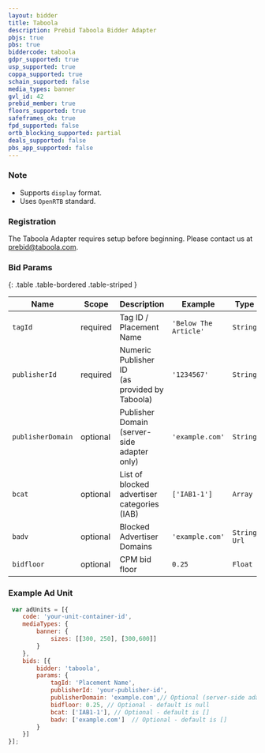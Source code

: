 ```yaml
---
layout: bidder
title: Taboola
description: Prebid Taboola Bidder Adapter
pbjs: true
pbs: true
biddercode: taboola
gdpr_supported: true
usp_supported: true
coppa_supported: true
schain_supported: false
media_types: banner
gvl_id: 42
prebid_member: true
floors_supported: true
safeframes_ok: true
fpd_supported: false
ortb_blocking_supported: partial
deals_supported: false
pbs_app_supported: false
---
```


### Note
- Supports `display` format.
- Uses `OpenRTB` standard.

### Registration

The Taboola Adapter requires setup before beginning. Please contact us at prebid@taboola.com.

### Bid Params

{: .table .table-bordered .table-striped }

| Name              | Scope    | Description                                       | Example               | Type         |
|-------------------|----------|---------------------------------------------------|-----------------------|--------------|
| `tagId`           | required | Tag ID / Placement Name <br>                      | `'Below The Article'` | `String`     |
| `publisherId`     | required | Numeric Publisher ID <br>(as provided by Taboola) | `'1234567'`           | `String`     |
| `publisherDomain` | optional | Publisher Domain (server-side adapter only)       | `'example.com'`       | `String`     |
| `bcat`            | optional | List of blocked advertiser categories (IAB)       | `['IAB1-1']`          | `Array`      |
| `badv`            | optional | Blocked Advertiser Domains                        | `'example.com'`       | `String Url` |
| `bidfloor`        | optional | CPM bid floor                                     | `0.25`                | `Float`      |


### Example Ad Unit
```javascript
 var adUnits = [{
    code: 'your-unit-container-id',
    mediaTypes: {
        banner: {
            sizes: [[300, 250], [300,600]]
        }
    },
    bids: [{
        bidder: 'taboola',
        params: {
            tagId: 'Placement Name',
            publisherId: 'your-publisher-id',
            publisherDomain: 'example.com',// Optional (server-side adapter only)
            bidfloor: 0.25, // Optional - default is null
            bcat: ['IAB1-1'], // Optional - default is []
            badv: ['example.com']  // Optional - default is []
        }
    }]
}];
```
